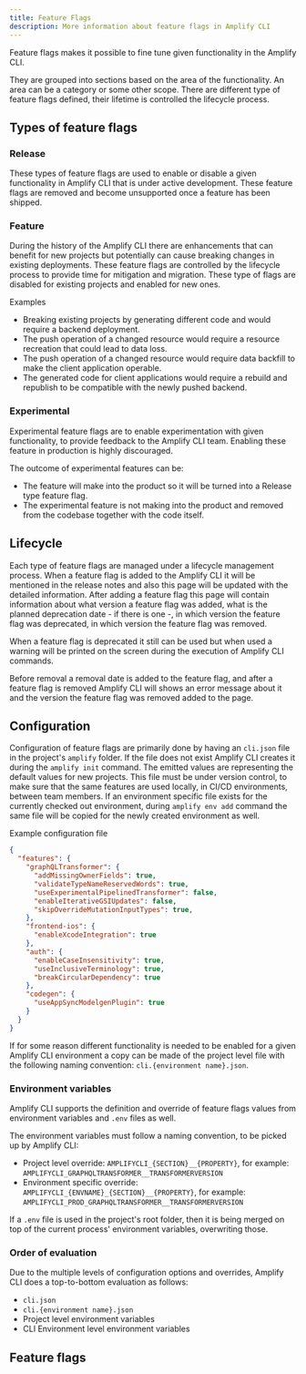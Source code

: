 ```yaml
---
title: Feature Flags
description: More information about feature flags in Amplify CLI
---
```


Feature flags makes it possible to fine tune given functionality in the Amplify CLI.

They are grouped into sections based on the area of the functionality. An area can be a category or some other scope. There are different type of feature flags defined, their lifetime is controlled the lifecycle process.

## Types of feature flags

### Release

These types of feature flags are used to enable or disable a given functionality in Amplify CLI that is under active development. These feature flags are removed and become unsupported once a feature has been shipped.

### Feature

During the history of the Amplify CLI there are enhancements that can benefit for new projects but potentially can cause breaking changes in existing deployments. These feature flags are controlled by the lifecycle process to provide time for mitigation and migration. These type of flags are disabled for existing projects and enabled for new ones.

Examples

- Breaking existing projects by generating different code and would require a backend deployment.
- The push operation of a changed resource would require a resource recreation that could lead to data loss.
- The push operation of a changed resource would require data backfill to make the client application operable.
- The generated code for client applications would require a rebuild and republish to be compatible with the newly pushed backend.

### Experimental

Experimental feature flags are to enable experimentation with given functionality, to provide feedback to the Amplify CLI team. Enabling these feature in production is highly discouraged.

The outcome of experimental features can be:

- The feature will make into the product so it will be turned into a Release type feature flag.
- The experimental feature is not making into the product and removed from the codebase together with the code itself.

## Lifecycle

Each type of feature flags are managed under a lifecycle management process. When a feature flag is added to the Amplify CLI it will be mentioned in the release notes and also this page will be updated with the detailed information. After adding a feature flag this page will contain information about what version a feature flag was added, what is the planned deprecation date - if there is one -,  in which version the feature flag was deprecated, in which version the feature flag was removed.

When a feature flag is deprecated it still can be used but when used a warning will be printed on the screen during the execution of Amplify CLI commands.

Before removal a removal date is added to the feature flag, and after a feature flag is removed Amplify CLI will shows an error message about it and the version the feature flag was removed added to the page.

## Configuration

Configuration of feature flags are primarily done by having an `cli.json` file in the project's `amplify` folder. If the file does not exist Amplify CLI creates it during the `amplify init` command. The emitted values are representing the default values for new projects. This file must be under version control, to make sure that the same features are used locally, in CI/CD environments, between team members. If an environment specific file exists for the currently checked out environment, during `amplify env add` command the same file will be copied for the newly created environment as well.

Example configuration file

```json
{
  "features": {
    "graphQLTransformer": {
      "addMissingOwnerFields": true,
      "validateTypeNameReservedWords": true,
      "useExperimentalPipelinedTransformer": false,
      "enableIterativeGSIUpdates": false,
      "skipOverrideMutationInputTypes": true,
    },
    "frontend-ios": {
      "enableXcodeIntegration": true
    },
    "auth": {
      "enableCaseInsensitivity": true,
      "useInclusiveTerminology": true,
      "breakCircularDependency": true
    },
    "codegen": {
      "useAppSyncModelgenPlugin": true
    }
  }
}
```

If for some reason different functionality is needed to be enabled for a given Amplify CLI environment a copy can be made of the project level file with the following naming convention: `cli.{environment name}.json`.

### Environment variables

Amplify CLI supports the definition and override of feature flags values from environment variables and `.env` files as well.

The environment variables must follow a naming convention, to be picked up by Amplify CLI:

- Project level override: `AMPLIFYCLI_{SECTION}__{PROPERTY}`, for example: `AMPLIFYCLI_GRAPHQLTRANSFORMER__TRANSFORMERVERSION`
- Environment specific override: `AMPLIFYCLI_{ENVNAME}_{SECTION}__{PROPERTY}`, for example: `AMPLIFYCLI_PROD_GRAPHQLTRANSFORMER__TRANSFORMERVERSION`

If a `.env` file is used in the project's root folder, then it is being merged on top of the current process' environment variables, overwriting those.

### Order of evaluation

Due to the multiple levels of configuration options and overrides, Amplify CLI does a top-to-bottom evaluation as follows:

- `cli.json`
- `cli.{environment name}.json`
- Project level environment variables
- CLI Environment level environment variables

## Feature flags

<amplify-feature-flags />
